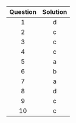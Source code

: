 | Question | Solution | 
| :-: | :-:  | 
| 1 | d |
| 2 | c |
| 3 | c |
| 4 | c |
| 5 | a |
| 6 | b |
| 7 | a |
| 8 | d |
| 9 | c |
| 10 | c |
